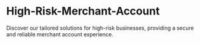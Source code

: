 # High-Risk-Merchant-Account
Discover our tailored solutions for high-risk businesses, providing a secure and reliable merchant account experience.
